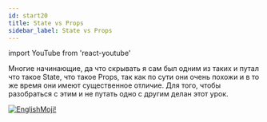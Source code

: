 ```yaml
---
id: start20
title: State vs Props
sidebar_label: State vs Props
---
```


import YouTube from 'react-youtube'

Многие начинающие, да что скрывать я сам был одним из таких и путал что такое State, что такое Props, так как по сути они очень похожи и в то же время они имеют существенное отличие. Для того, чтобы разобраться с этим и не путать одно с другим делан этот урок.

<YouTube videoId='vYuHeYxaJQU' />

[![EnglishMoji!](/img/logo/englishmoji.png)](https://link-to.app/xvh7Ush9kl)
